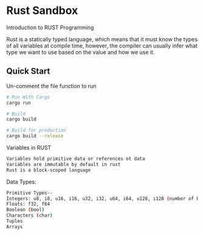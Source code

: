 # Rust Sandbox

Introduction to RUST Programming

Rust is a statically typed language, which means that it must know the types of all variables at compile time, however, the compiler can usually infer what type we want to use based on the value and how we use it.
## Quick Start

Un-comment the file function to run

```bash
# Run With Cargo
cargo run

# Build
cargo build

# Build for production
cargo build --release
```

Variables in RUST
``` bash
Variables hold primitive data or references ot data
Variables are immutable by default in rust
Rust is a block-scoped language
```

Data Types:
``` bash
Primitive Types--
Integers: u8, i8, u16, i16, u32, i32, u64, i64, u128, i128 (number of bits they take in memory)
Floats: f32, f64
Boolean (bool)
Characters (char)
Tuples
Arrays

```


